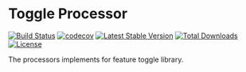 # Toggle Processor

[![Build Status](https://travis-ci.com/MilesChou/toggle-processor.svg?branch=master)](https://travis-ci.com/MilesChou/toggle-processor)
[![codecov](https://codecov.io/gh/MilesChou/toggle-processor/branch/master/graph/badge.svg)](https://codecov.io/gh/MilesChou/toggle-processor)
[![Latest Stable Version](https://poser.pugx.org/MilesChou/toggle-processor/v/stable)](https://packagist.org/packages/MilesChou/toggle-processor)
[![Total Downloads](https://poser.pugx.org/MilesChou/toggle-processor/d/total.svg)](https://packagist.org/packages/MilesChou/toggle-processor)
[![License](https://poser.pugx.org/MilesChou/toggle-processor/license)](https://packagist.org/packages/MilesChou/toggle-processor)

The processors implements for feature toggle library.
